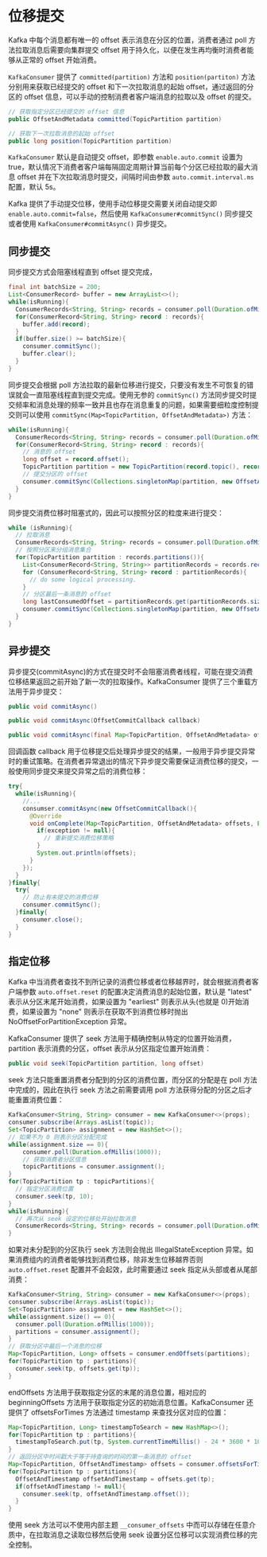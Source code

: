 # 位移提交
Kafka 中每个消息都有唯一的 offset 表示消息在分区的位置，消费者通过 poll 方法拉取消息后需要向集群提交 offset 用于持久化，以便在发生再均衡时消费者能够从正常的 offset 开始消费。

`KafkaConsumer` 提供了 `committed(partition)` 方法和 `position(partiton)` 方法分别用来获取已经提交的 offset 和下一次拉取消息的起始 offset，通过返回的分区的 offset 信息，可以手动的控制消费者客户端消息的拉取以及 offset 的提交。
```java
// 获取指定分区已经提交的 offset 信息
public OffsetAndMetadata committed(TopicPartition partition)

// 获取下一次拉取消息的起始 offset
public long position(TopicPartition partition)
```
`KafkaConsumer` 默认是自动提交 offset，即参数 `enable.auto.commit` 设置为 true，默认情况下消费者客户端每隔固定周期计算当前每个分区已经拉取的最大消息 offset 并在下次拉取消息时提交，间隔时间由参数 `auto.commit.interval.ms` 配置，默认 5s。

Kafka 提供了手动提交位移，使用手动位移提交需要关闭自动提交即 `enable.auto.commit=false`，然后使用 `KafkaConsumer#commitSync()` 同步提交或者使用 `KafkaConsumer#commitAsync()` 异步提交。

## 同步提交
同步提交方式会阻塞线程直到 offset 提交完成，
```java
final int batchSize = 200;
List<ConsumerRecord> buffer = new ArrayList<>();
while(isRunning){
  ConsumerRecords<String, String> records = consumer.poll(Duration.ofMillis(1000));
  for(ConsumerRecord<String, String> record : records){
    buffer.add(record);
  }
  if(buffer.size() >= batchSize){
    consumer.commitSync();
    buffer.clear();
  }
}
```
同步提交会根据 poll 方法拉取的最新位移进行提交，只要没有发生不可恢复的错误就会一直阻塞线程直到提交完成。使用无参的 ```commitSync()``` 方法同步提交时提交频率和消息处理的频率一致并且也存在消息重复的问题，如果需要细粒度控制提交则可以使用 ```commitSync(Map<TopicPartition, OffsetAndMetadata>)``` 方法：
```java
while(isRunning){
  ConsumerRecords<String, String> records = consumer.poll(Duration.ofMillis(1000));
  for(ConsumerRecord<String, String> record : records){
    // 消息的 offset
    long offset = record.offset();
    TopicPartition partition = new TopicPartition(record.topic(), record.partition());
    // 提交分区的 offset
    consumer.commitSync(Collections.singletonMap(partition, new OffsetAndMetadata(offset + 1)))
  }
}
```
同步提交消费位移时阻塞式的，因此可以按照分区的粒度来进行提交：
```java
while (isRunning){
  // 拉取消息
  ConsumerRecords<String, String> records = consumer.poll(Duration.ofMillis(1000));
  // 按照分区来分组消息集合
  for(TopicPartition partition : records.partitions()){
    List<ConsumerRecord<String, String>> partitionRecords = records.records(partition);
    for (ConsumerRecord<String, String> record : partitionRecords){
      // do some logical processing.
    }
    // 分区最后一条消息的 offset
    long lastConsumedOffset = partitionRecords.get(partitionRecords.size() - 1).offset();
    consumer.commitSync(Collections.singletonMap(partition, new OffsetAndMetadata(lastConsumedOffset + 1)));
  }
}
```
## 异步提交
异步提交(commitAsync)的方式在提交时不会阻塞消费者线程，可能在提交消费位移结果返回之前开始了新一次的拉取操作。KafkaConsumer 提供了三个重载方法用于异步提交：
```java
public void commitAsync()

public void commitAsync(OffsetCommitCallback callback)

public void commitAsync(final Map<TopicPartition, OffsetAndMetadata> offsets, OffsetCommitCallback callback)
```
回调函数 callback 用于位移提交后处理异步提交的结果，一般用于异步提交异常时的重试策略。在消费者异常退出的情况下异步提交需要保证消费位移的提交，一般使用同步提交来提交异常之后的消费位移：
```java
try{
  while(isRunning){
    //...
    consumser.commitAsync(new OffsetCommitCallback(){
      @Override
      void onComplete(Map<TopicPartition, OffsetAndMetadata> offsets, Exception exception){
        if(exception != null){
          // 重新提交消费位移策略
        }
        System.out.println(offsets);
      } 
    });
  }
}finally{
  try{
    // 防止有未提交的消费位移
    consumer.commitSync();
  }finally{
    consumer.close();
  }
}
```
## 指定位移

Kafka 中当消费者查找不到所记录的消费位移或者位移越界时，就会根据消费者客户端参数 ```auto.offset.reset``` 的配置决定消费消息的起始位置，默认是 "latest" 表示从分区末尾开始消费，如果设置为 "earliest" 则表示从头(也就是 0)开始消费，如果设置为 "none" 则表示在获取不到消费位移时抛出 NoOffsetForPartitionException 异常。

KafkaConsumer 提供了 seek 方法用于精确控制从特定的位置开始消费，partition 表示消费的分区，offset 表示从分区指定位置开始消费：
```java
public void seek(TopicPartition partition, long offset)
```
seek 方法只能重置消费者分配到的分区的消费位置，而分区的分配是在 poll 方法中完成的，因此在执行 seek 方法之前需要调用 poll 方法获得分配的分区之后才能重置消费位置：
```java
KafkaConsumer<String, String> consumer = new KafkaConsumer<>(props);
consumer.subscribe(Arrays.asList(topic));
Set<TopicPartition> assignment = new HashSet<>();
// 如果不为 0 则表示分区分配完成
while(assignment.size == 0){
    consumer.poll(Duration.ofMillis(1000));
    // 获取消费者分区信息
    topicPartitions = consumer.assignment();
}
for(TopicPartition tp : topicPartitions){
  // 指定分区消费位置
  consumer.seek(tp, 10);
}
while(isRunning){
  // 再次从 seek 设定的位移处开始拉取消息
  ConsumerRecords<String, String> records = consumer.poll(Duration.ofMillis(1000));
}
```
如果对未分配到的分区执行 seek 方法则会抛出 IllegalStateException 异常。如果消费组内的消费者能够找到消费位移，除非发生位移越界否则 ```auto.offset.reset``` 配置并不会起效，此时需要通过 seek 指定从头部或者从尾部消费：
```java
KafkaConsumer<String, String> consumer = new KafkaConsumer<>(props);
consumer.subscribe(Arrays.asList(topic));
Set<TopicPartition> assignment = new HashSet<>();
while(assignment.size() == 0){
  consumer.poll(Duration.ofMillis(1000));
  partitions = consumer.assignment();
}
// 获取分区中最后一个消息的位移
Map<TopicPartition, Long> offsets = consumer.endOffsets(partitions);
for(TopicPartition tp : partitions){
  consumer.seek(tp, offsets.get(tp));
}
```
endOffsets 方法用于获取指定分区的末尾的消息位置，相对应的 beginningOffsets 方法用于获取指定分区的初始消息位置。KafkaConsumer 还提供了 offsetsForTimes 方法通过 timestamp 来查找分区对应的位置：
```java
Map<TopicPartition, Long> timestampToSearch = new HashMap<>();
for(TopicPartition tp : partitions){
  timestampToSearch.put(tp, System.currentTimeMillis() - 24 * 3600 * 1000);
}
// 返回分区中时间戳大于等于待查询的时间的第一条消息的 offset
Map<TopicPartition, OffsetAndTimestamp> offsets = consumer.offsetsForTimes(timestampToSearch);
for(TopicPartition tp : partitions){
  OffsetAndTimestamp offsetAndTimestamp = offsets.get(tp);
  if(offsetAndTimestamp != null){
    consumer.seek(tp, offsetAndTimestamp.offset());
  }
}
```
使用 seek 方法可以不使用内部主题 ```__consumer_offsets``` 中而可以存储在任意介质中，在拉取消息之读取位移然后使用 seek 设置分区位移可以实现消费位移的完全控制。





